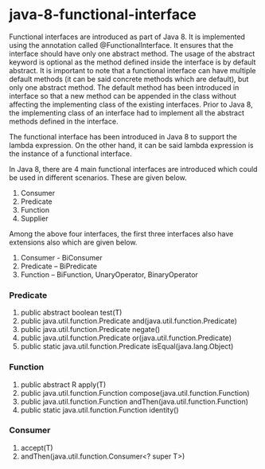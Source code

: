 # java-8-functional-interface

Functional interfaces are introduced as part of Java 8. It is implemented using the annotation called @FunctionalInterface. It ensures that the interface should have only one abstract method. The usage of the abstract keyword is optional as the method defined inside the interface is by default abstract. It is important to note that a functional interface can have multiple default methods (it can be said concrete methods which are default), but only one abstract method. The default method has been introduced in interface so that a new method can be appended in the class without affecting the implementing class of the existing interfaces. Prior to Java 8, the implementing class of an interface had to implement all the abstract methods defined in the interface.

The functional interface has been introduced in Java 8 to support the lambda expression. On the other hand, it can be said lambda expression is the instance of a functional interface.


In Java 8, there are 4 main functional interfaces are introduced which could be used in different scenarios. These are given below.

<ol>
  <li>Consumer</li>
<li>Predicate</li>
<li>Function</li>
<li>Supplier</li>
 </ol>

Among the above four interfaces, the first three interfaces also have extensions also which are given below.

<ol>
  <li>Consumer - BiConsumer</li>
  <li>Predicate – BiPredicate</li>
<li>Function – BiFunction, UnaryOperator, BinaryOperator</li>
  </ol>
  
  <h3>Predicate</h3>
<ol>
  <li>  public abstract boolean test(T) </li> 
   <li> public java.util.function.Predicate and(java.util.function.Predicate<? super T>)</li> 
   <li> public java.util.function.Predicate negate()</li> 
   <li> public java.util.function.Predicate or(java.util.function.Predicate<? super T>)</li>
   <li> public static java.util.function.Predicate isEqual(java.lang.Object)</li>
  </ol>

<h3>Function</h3>
<ol>
  <li>public abstract R apply(T)</li>
  <li>public <V> java.util.function.Function<V, R> compose(java.util.function.Function<? super V, ? extends T>)</li>
  <li>public <V> java.util.function.Function<T, V> andThen(java.util.function.Function<? super R, ? extends V>)</li>
  <li>public static <T> java.util.function.Function<T, T> identity()</li>
</ol>

<h3>Consumer</h3>
<ol>
  <li>accept(T)</li>
  <li>andThen(java.util.function.Consumer&lt;? super T&gt;)</li>
</ol>
